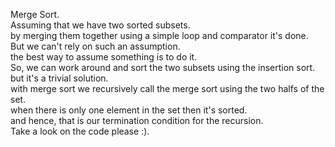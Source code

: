 Merge Sort.<br>
Assuming that we have two sorted subsets. <br>
by merging them together using a simple loop and comparator it's done. <br>
But we can't rely on such an assumption. <br >
the best way to assume something is to do it. <br>
So, we can work around and sort the two subsets using the insertion sort. <br> 
but it's a trivial solution.<br>
with merge sort we recursively call the merge sort using the two halfs of the set.<br>
when there is only one element in the set then it's sorted.<br>
and hence, that is our termination condition for the recursion.<br>
Take a look on the code please :).